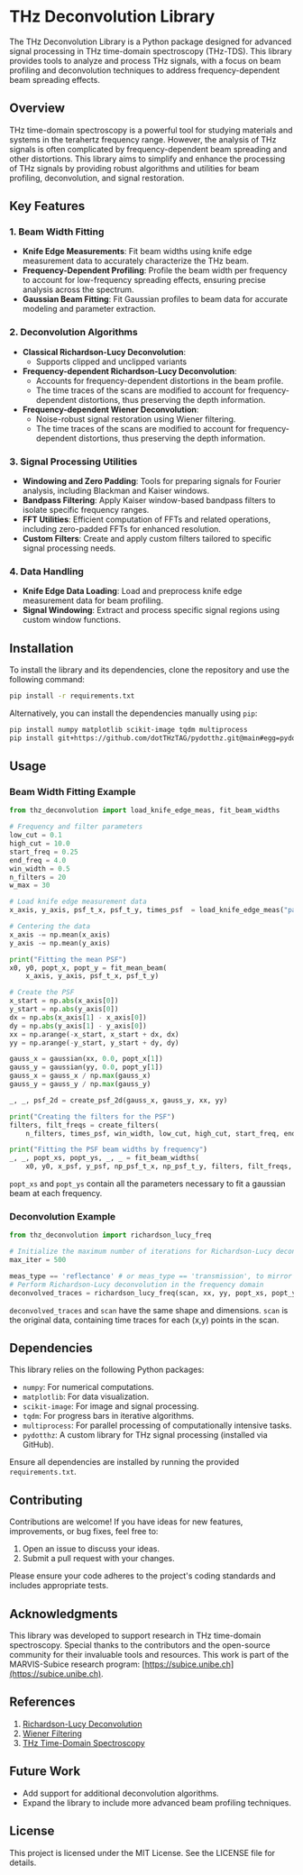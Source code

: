 # THz Deconvolution Library

The THz Deconvolution Library is a Python package designed for advanced signal processing in THz time-domain spectroscopy (THz-TDS). This library provides tools to analyze and process THz signals, with a focus on beam profiling and deconvolution techniques to address frequency-dependent beam spreading effects.

## Overview

THz time-domain spectroscopy is a powerful tool for studying materials and systems in the terahertz frequency range. However, the analysis of THz signals is often complicated by frequency-dependent beam spreading and other distortions. This library aims to simplify and enhance the processing of THz signals by providing robust algorithms and utilities for beam profiling, deconvolution, and signal restoration.

## Key Features

### 1. Beam Width Fitting

- **Knife Edge Measurements**: Fit beam widths using knife edge measurement data to accurately characterize the THz beam.
- **Frequency-Dependent Profiling**: Profile the beam width per frequency to account for low-frequency spreading effects, ensuring precise analysis across the spectrum.
- **Gaussian Beam Fitting**: Fit Gaussian profiles to beam data for accurate modeling and parameter extraction.

### 2. Deconvolution Algorithms

- **Classical Richardson-Lucy Deconvolution**:
  - Supports clipped and unclipped variants
- **Frequency-dependent Richardson-Lucy Deconvolution**:
  - Accounts for frequency-dependent distortions in the beam profile.
  - The time traces of the scans are modified to account for frequency-dependent distortions, thus preserving the depth information.
- **Frequency-dependent Wiener Deconvolution**:
  - Noise-robust signal restoration using Wiener filtering.
  - The time traces of the scans are modified to account for frequency-dependent distortions, thus preserving the depth information.

### 3. Signal Processing Utilities

- **Windowing and Zero Padding**: Tools for preparing signals for Fourier analysis, including Blackman and Kaiser windows.
- **Bandpass Filtering**: Apply Kaiser window-based bandpass filters to isolate specific frequency ranges.
- **FFT Utilities**: Efficient computation of FFTs and related operations, including zero-padded FFTs for enhanced resolution.
- **Custom Filters**: Create and apply custom filters tailored to specific signal processing needs.

### 4. Data Handling

- **Knife Edge Data Loading**: Load and preprocess knife edge measurement data for beam profiling.
- **Signal Windowing**: Extract and process specific signal regions using custom window functions.

## Installation

To install the library and its dependencies, clone the repository and use the following command:

```bash
pip install -r requirements.txt
```

Alternatively, you can install the dependencies manually using `pip`:

```bash
pip install numpy matplotlib scikit-image tqdm multiprocess
pip install git+https://github.com/dotTHzTAG/pydotthz.git@main#egg=pydotthz
```

## Usage

### Beam Width Fitting Example

```python
from thz_deconvolution import load_knife_edge_meas, fit_beam_widths

# Frequency and filter parameters
low_cut = 0.1
high_cut = 10.0
start_freq = 0.25
end_freq = 4.0
win_width = 0.5
n_filters = 20
w_max = 30

# Load knife edge measurement data
x_axis, y_axis, psf_t_x, psf_t_y, times_psf  = load_knife_edge_meas("path_to_measurement_file_x", "path_to_measurement_file_y")

# Centering the data
x_axis -= np.mean(x_axis)
y_axis -= np.mean(y_axis)

print("Fitting the mean PSF")
x0, y0, popt_x, popt_y = fit_mean_beam(
    x_axis, y_axis, psf_t_x, psf_t_y)

# Create the PSF
x_start = np.abs(x_axis[0])
y_start = np.abs(y_axis[0])
dx = np.abs(x_axis[1] - x_axis[0])
dy = np.abs(y_axis[1] - y_axis[0])
xx = np.arange(-x_start, x_start + dx, dx)
yy = np.arange(-y_start, y_start + dy, dy)

gauss_x = gaussian(xx, 0.0, popt_x[1])
gauss_y = gaussian(yy, 0.0, popt_y[1])
gauss_x = gauss_x / np.max(gauss_x)
gauss_y = gauss_y / np.max(gauss_y)

_, _, psf_2d = create_psf_2d(gauss_x, gauss_y, xx, yy)

print("Creating the filters for the PSF")
filters, filt_freqs = create_filters(
    n_filters, times_psf, win_width, low_cut, high_cut, start_freq, end_freq)

print("Fitting the PSF beam widths by frequency")
_, _, popt_xs, popt_ys, _, _ = fit_beam_widths(
    x0, y0, x_psf, y_psf, np_psf_t_x, np_psf_t_y, filters, filt_freqs, w_max)
```

`popt_xs` and `popt_ys` contain all the parameters necessary to fit a gaussian beam at each frequency.

### Deconvolution Example

```python
from thz_deconvolution import richardson_lucy_freq

# Initialize the maximum number of iterations for Richardson-Lucy deconvolution
max_iter = 500

meas_type == 'reflectance' # or meas_type == 'transmission', to mirror the PSF
# Perform Richardson-Lucy deconvolution in the frequency domain
deconvolved_traces = richardson_lucy_freq(scan, xx, yy, popt_xs, popt_ys, filters, filt_freqs, max_iter, scan_type=meas_type)
```

`deconvolved_traces` and `scan` have the same shape and dimensions. `scan` is the original data, containing time traces for each (x,y) points in the scan.

## Dependencies

This library relies on the following Python packages:

- `numpy`: For numerical computations.
- `matplotlib`: For data visualization.
- `scikit-image`: For image and signal processing.
- `tqdm`: For progress bars in iterative algorithms.
- `multiprocess`: For parallel processing of computationally intensive tasks.
- `pydotthz`: A custom library for THz signal processing (installed via GitHub).

Ensure all dependencies are installed by running the provided `requirements.txt`.

## Contributing

Contributions are welcome! If you have ideas for new features, improvements, or bug fixes, feel free to:

1. Open an issue to discuss your ideas.
2. Submit a pull request with your changes.

Please ensure your code adheres to the project's coding standards and includes appropriate tests.

## Acknowledgments

This library was developed to support research in THz time-domain spectroscopy. Special thanks to the contributors and the open-source community for their invaluable tools and resources. This work is part of the MARVIS-Subice research program: [https://subice.unibe.ch](https://subice.unibe.ch).

## References

1. [Richardson-Lucy Deconvolution](https://en.wikipedia.org/wiki/Richardson%E2%80%93Lucy_deconvolution)
2. [Wiener Filtering](https://en.wikipedia.org/wiki/Wiener_filter)
3. [THz Time-Domain Spectroscopy](https://en.wikipedia.org/wiki/Terahertz_time-domain_spectroscopy)

## Future Work

- Add support for additional deconvolution algorithms.
- Expand the library to include more advanced beam profiling techniques.

## License

This project is licensed under the MIT License. See the LICENSE file for details.
